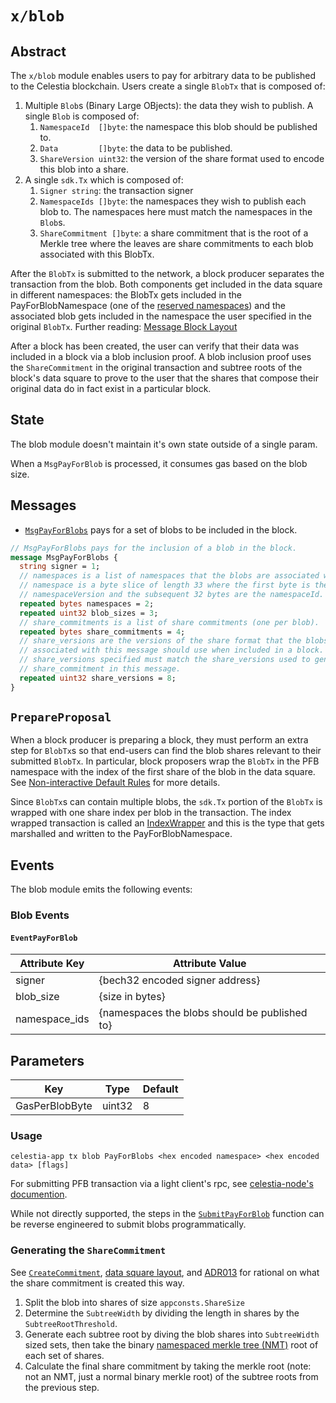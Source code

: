 # `x/blob`

## Abstract

The `x/blob` module enables users to pay for arbitrary data to be published to the Celestia blockchain. Users create a single `BlobTx` that is composed of:

1. Multiple `Blob`s (Binary Large OBjects): the data they wish to publish. A single `Blob` is composed of:
    1. `NamespaceId  []byte`: the namespace this blob should be published to.
    1. `Data         []byte`: the data to be published.
    1. `ShareVersion uint32`: the version of the share format used to encode this blob into a share.
1. A single `sdk.Tx` which is composed of:
    1. `Signer string`: the transaction signer
    1. `NamespaceIds []byte`: the namespaces they wish to publish each blob to. The namespaces here must match the namespaces in the `Blob`s.
    1. `ShareCommitment []byte`: a share commitment that is the root of a Merkle tree where the leaves are share commitments to each blob associated with this BlobTx.

After the `BlobTx` is submitted to the network, a block producer separates the transaction from the blob. Both components get included in the data square in different namespaces: the BlobTx gets included in the PayForBlobNamespace (one of the [reserved namespaces](../../specs/src/specs/consensus.md#reserved-namespaces)) and the associated blob gets included in the namespace the user specified in the original `BlobTx`. Further reading: [Message Block Layout](https://github.com/celestiaorg/celestia-specs/blob/master/src/rationale/message_block_layout.md)

After a block has been created, the user can verify that their data was included in a block via a blob inclusion proof. A blob inclusion proof uses the `ShareCommitment` in the original transaction and subtree roots of the block's data square to prove to the user that the shares that compose their original data do in fact exist in a particular block.

## State

The blob module doesn't maintain it's own state outside of a single param.

When a `MsgPayForBlob` is processed, it consumes gas based on the blob size.

## Messages

- [`MsgPayForBlobs`](https://github.com/celestiaorg/celestia-app/blob/v1.0.0-rc2/proto/celestia/blob/v1/tx.proto#L16-L31)
  pays for a set of blobs to be included in the block.

```proto
// MsgPayForBlobs pays for the inclusion of a blob in the block.
message MsgPayForBlobs {
  string signer = 1;
  // namespaces is a list of namespaces that the blobs are associated with. A
  // namespace is a byte slice of length 33 where the first byte is the
  // namespaceVersion and the subsequent 32 bytes are the namespaceId.
  repeated bytes namespaces = 2;
  repeated uint32 blob_sizes = 3;
  // share_commitments is a list of share commitments (one per blob).
  repeated bytes share_commitments = 4;
  // share_versions are the versions of the share format that the blobs
  // associated with this message should use when included in a block. The
  // share_versions specified must match the share_versions used to generate the
  // share_commitment in this message.
  repeated uint32 share_versions = 8;
}
```

## `PrepareProposal`

When a block producer is preparing a block, they must perform an extra step for `BlobTx`s so that end-users can find the blob shares relevant to their submitted `BlobTx`. In particular, block proposers wrap the `BlobTx` in the PFB namespace with the index of the first share of the blob in the data square. See [Non-interactive Default Rules](https://github.com/celestiaorg/celestia-specs/blob/master/src/rationale/message_block_layout.md#non-interactive-default-rules) for more details.

Since `BlobTx`s can contain multiple blobs, the `sdk.Tx` portion of the `BlobTx` is wrapped with one share index per blob in the transaction. The index wrapped transaction is called an [IndexWrapper](https://github.com/celestiaorg/celestia-core/blob/2d2a65f59eabf1993804168414b86d758f30c383/proto/tendermint/types/types.proto#L192-L198) and this is the type that gets marshalled and written to the PayForBlobNamespace.

## Events

The blob module emits the following events:

### Blob Events

#### `EventPayForBlob`

| Attribute Key | Attribute Value                               |
|---------------|-----------------------------------------------|
| signer        | {bech32 encoded signer address}               |
| blob_size     | {size in bytes}                               |
| namespace_ids | {namespaces the blobs should be published to} |

## Parameters

| Key            | Type   | Default |
|----------------|--------|---------|
| GasPerBlobByte | uint32 | 8       |

### Usage

```shell
celestia-app tx blob PayForBlobs <hex encoded namespace> <hex encoded data> [flags]
```

For submitting PFB transaction via a light client's rpc, see [celestia-node's documention](https://docs.celestia.org/developers/rpc-tutorial/#submitpayforblob-arguments).

While not directly supported, the steps in the [`SubmitPayForBlob`](https://github.com/celestiaorg/celestia-app/blob/a82110a281bf9ee95a9bf9f0492e5d091371ff0b/x/blob/payforblob.go) function can be reverse engineered to submit blobs programmatically.

<!-- markdownlint-enable MD010 -->

### Generating the `ShareCommitment`

See [`CreateCommitment`](https://github.com/celestiaorg/celestia-app/blob/ead76d2bb607ac8a2deaba552de86d4df74a116b/x/blob/types/payforblob.go#L133), [data square layout](../../specs/src/specs/data_square_layout.md), and [ADR013](../../docs/architecture/adr-013-non-interactive-default-rules-for-zero-padding.md) for rational on what the share commitment is created this way.

1. Split the blob into shares of size `appconsts.ShareSize`
1. Determine the `SubtreeWidth` by dividing the length in shares by the
   `SubtreeRootThreshold`.
1. Generate each subtree root by diving the blob shares into `SubtreeWidth`
   sized sets, then take the binary [namespaced merkle
   tree (NMT)](https://github.com/celestiaorg/nmt/blob/v0.16.0/docs/spec/nmt.md) root
   of each set of shares.
1. Calculate the final share commitment by taking the merkle root (note: not an
   NMT, just a normal binary merkle root) of the subtree roots from the previous step.
